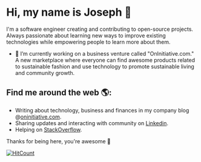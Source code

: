 # Hi, my name is Joseph 👋

I'm a software engineer creating and contributing to open-source projects. Always passionate about learning new ways to improve existing technologies while empowering people to learn more about them.

- 🔭 I’m currently working on a business venture called "OnInitiative.com." A new marketplace where everyone can find awesome products related to sustainable fashion and use technology to promote sustainable living and community growth.

## Find me around the web 🌎:

- Writing about technology, business and finances in my company blog @[oninitiative.com](https://www.oninitiative.com/learn/).
- Sharing updates and interacting with community on [Linkedin](https://www.linkedin.com/in/jalugo/).
- Helping on [StackOverflow](https://stackoverflow.com/users/6918459/jos%c3%a9-lugo?tab=profile).

Thanks for being here, you're awesome 🙌

[![HitCount](http://hits.dwyl.com/jlugogarcia/jlugogarcia.svg)](http://hits.dwyl.com/jlugogarcia/jlugogarcia)

